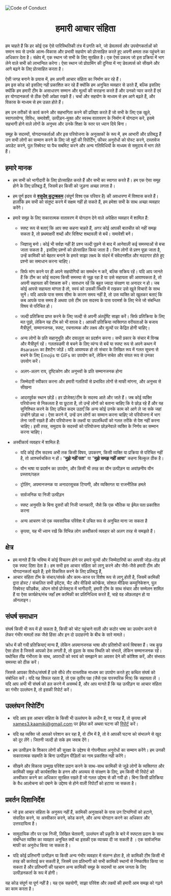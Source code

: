 <!-- 
Copyright (c) 2020 Kaamiki Development Team. All rights reserved.

Licensed under the Apache License, Version 2.0 (the "License");
you may not use this file except in compliance with the License.
You may obtain a copy of the License at

    http://www.apache.org/licenses/LICENSE-2.0

Unless required by applicable law or agreed to in writing, software
distributed under the License is distributed on an "AS IS" BASIS,
WITHOUT WARRANTIES OR CONDITIONS OF ANY KIND, either express or implied.
See the License for the specific language governing permissions and
limitations under the License.

Author(s):
    kwattorama <61426179+kwattorama@users.noreply.github.com>
    xames3 <44119552+xames3@users.noreply.github.com>
    
-->

<!-- markdownlint-disable MD033 MD041 -->
![Code of Conduct](https://github.com/xames3/kaamiki/blob/assets/elements/img/code-of-conduct-banner.png?raw=true)
<h1><p align="center">हमारी आचार संहिता</p></h1>

हम चाहते हैं कि हर कोई एक ऐसे पारिस्थितिकी तंत्र में प्रगति करे, जो डेवलपर्स और उपयोगकर्ताओं को समान रूप से उनके आत्म-विकास और प्रभावी सहयोग को प्रोत्साहित करते हुए अपनी क्षमता तक पहुंचने का अधिकार देता है। संक्षेप में, एक स्थान जो सभी के लिए सुरक्षित है। एक ऐसा प्रकल्प जो इस प्रक्रिया में भाग लेने वाले सभी को लाभान्वित करेगा। ऐसा स्थान जो प्रोग्रामिंग की दुनिया में नए डेवलपर्स को सीखने और आगे बढ़ने के लिए प्रोत्साहित करता है।

ऐसी जगह बनाने के प्रयास में, हम अपनी आचार संहिता का निर्माण कर रहे हैं।<br>हम इस कोड को इसलिए नही प्रकाशित कर रहे हैं क्योंकि हम अनुचित व्यवहार से डरते हैं, बल्कि इसलिए क्योंकि हम हमारी टीम के असाधारण सम्मान और मूल्यों की सराहना करते हैं और उनको प्यार करते हैं एवं हर योगदानकर्ता से ठीक ऐसी अपेक्षा रखते हैं। चर्चा और सहयोग के माध्यम से हम आगे बढ़ते हैं, और विकास के माध्यम से हम उन्नत होते हैं।

हम उन तरीकों से कार्य करने और सहभागिता करने की प्रतिज्ञा करते हैं जो सभी के लिए एक खुले, स्वागतयोग्य, विविध, समावेशी, उत्पीड़न-मुक्त और स्वस्थ वातावरण के निर्माण में योगदान करे, इसमे सहभागी होने वाले लोगों के अनुभव और उनके शिक्षा के स्तर पर ध्यान दिये बिना।

समूह  के सदस्यों, योगदानकर्ताओं और इस परियोजना के अनुरक्षकों के रूप में, हम आभारी और प्रतिबद्ध हैं उन सभी लोगों का सम्मान करने के लिए  जो मुद्दों की रिपोर्टिंग, फीचर अनुरोधों को पोस्ट करने, दस्तावेज अपडेट करने, पुल रिक्वेस्ट या पैच सबमिट करने और अन्य गतिविधियों के माध्यम से समुदाय में भाग लेते हैं।

## हमारे मानक

- हम सभी को भागीदारी के लिए प्रोत्साहित करते हैं और सभी का स्वागत करते हैं। हम एक ऐसा समूह  होने के लिए प्रतिबद्ध हैं, जिसमें हर किसी को जुड़ना अच्छा लगता है।

- हम पूर्ण हृदय से **[वसुधैव कुटुम्बकम](https://www.speakingtree.in/blog/vasudhaiva-kutumbakam-meaning)** (संपूर्ण विश्व एक परिवार है) की अवधारणा में विश्वास करते हैं। हालाँकि हम सभी को संतुष्ट करने में सक्षम नहीं हो सकते हैं, हम हमेशा सभी के साथ अच्छा व्यवहार करेंगे।

- हमारे समूह  के लिए सकारात्मक वातावरण में योगदान देने वाले अपेक्षित व्यवहार में शामिल हैं:

  - स्पष्ट रूप से बताएं कि आप क्या कहना चाहते हैं, अगर कोई आपकी बातचीत को नहीं समझ सकता है, तो प्रथमाक्षरी शब्दों और विशिष्ट शब्दावली से बचें। समावेशी बनें।

  - जिज्ञासु बनो। कोई भी सर्वज्ञ नहीं है! प्रश्न जल्दी पूछने से बाद में आनेवाली कई समस्याओं से बचा जाता सकता है , इसलिए प्रश्नों को प्रोत्साहित किया जाता है। जिन लोगों से प्रश्न पूछा जाता है, उन्हें कामिकी को बेहतर बनाने के हमारे साझा लक्ष्य के संदर्भ में संवेदनशील और मददगार होते हुए प्रश्नो का समाधान करना चाहिए।

  - सिर्फ मांग करने पर ही अपने सहयोगियों का समर्थन न करें, बल्कि सक्रिय रहें। यदि आप जानते हैं कि टीम का कोई सदस्य किसी समस्या से जूझ रहा है या उसे सहायता की आवश्यकता है, तो अपनी सहायता की पेशकश करें। सावधान रहें कि बहुत ज्यादा संरक्षण या अनादर न हो। जब कोई आपसे सहायता मांगता है तो, स्वयं को उसकी स्थिति में रखकर उसे खुले विचारों के साथ सुनें। यदि आपके पास समय सीमा के कारण समय नहीं है, तो उस व्यक्ति को खुलकर बताएं कि कब आपके पास समय है अथवा उसे टीम उस सदस्य के पास परामर्श के लिए भेजे जो संबन्धित विषय से परिचित हो।
  
  - जल्दी प्रतिक्रिया प्राप्त करने के लिए जल्दी से अपनी अंतर्दृष्टि साझा करें। सिर्फ प्रतिक्रिया के लिए मत पूछो, लेकिन यह टीम को भी वापस दे। आपकी प्रतिक्रिया व्यक्तिगत वरीयताओं के बजाय मैत्रीपूर्ण, सम्मानजनक, स्पष्ट, रचनात्मक और लक्ष्य और मूल्यों पर केंद्रित होनी चाहिए।

  - अन्य लोगों के प्रति सहानुभूति और दयालूता का प्रदर्शन करना। सभी प्रकार के संचार में विनम्र और मैत्रीपूर्ण रहें। गलतफहमी से बचने के लिए व्यंग्य से बचें या स्पष्ट रूप से अपने कथन में #sarasm का हैशटैग जोड़ें। यदि आवश्यक हो तो संचार के लिखित रूप में गलत सूचना से बचने के लिए Emojis या GIFs का उपयोग करें, लेकिन सचेत और संयत रूप से उनका उपयोग करें।

  - अलग-अलग राय, दृष्टिकोण और अनुभवों के प्रति सम्मानजनक होना

  - जिम्मेदारी स्वीकार करना और हमारी गलतियों से प्रभावित लोगों से माफी मांगना, और अनुभव से सीखना

  - आदरपूर्वक स्थान छोड़ें। हर प्रोजेक्ट/टीम के सदस्य आते और जाते हैं। जब कोई व्यक्ति परियोजना से निकलता है या छूटता है, तो उन्हें लोगों को बताना चाहिए कि वे छोड़ रहे हैं और यह सुनिश्चित करने के लिए उचित कदम उठाएँ कि अन्य कोई उनके काम को आगे ले जा सके जहां उन्होंने छोड़ा था। ऐसा करने में, उन्हें उन लोगों का सम्मान करना चाहिए जो परियोजना में भाग लेना जारी रखते हैं और परियोजना के लक्ष्यों या उपलब्धियों को गलत तरीके से पेश नहीं करना चाहिए। इसी तरह, समुदाय के सदस्यों को परियोजना छोड़नेवाले व्यक्ति के निर्णय का सम्मान करना चाहिए।

- अस्वीकार्य व्यवहार में शामिल हैं:

  - यदि कोई टीम सदस्य अभी तक किसी विषय, उपकरण, किसी व्यक्ति या प्रक्रिया से परिचित नहीं है, तो आश्चर्यचकित न हों। "**मुझे नहीं पता**" या "**मुझे समझ नहीं आया**" कहना बिल्कुल ठीक है।

  - यौन भाषा या प्रदर्शन का उपयोग, और किसी भी तरह का यौन उत्पीड़न या अवांछनीय यौन प्रस्ताव/पहल

  - ट्रोलिंग, अपमानजनक या अनादरसूचक टिप्पणी, और व्यक्तिगत या राजनीतिक हमले

  - सार्वजनिक या निजी उत्पीड़न

  - स्पष्ट अनुमति के बिना दूसरों की निजी जानकारी, जैसे कि एक भौतिक या ईमेल पता प्रकाशित करना

  - अन्य आचरण जो एक व्यवसायिक परिवेश  में उचित रूप से अनुचित माना जा सकता है

  - कृपया, यह भी ध्यान रखें कि विभिन्न लोग अस्वीकार्य व्यवहार को अलग तरह से समझते हैं।

## क्षेत्र

- हम मानते हैं कि भविष्य में कोई विचलन होने पर हमारे मूल्यों और जिम्मेदारियों का आपसी जोड़-तोड़ हमें एक स्पष्ट दिशा देता है। हम सभी इस आचार संहिता को लागू करने और जैसे-जैसे हमारी टीम और योगदानकर्ता बढ़ते हैं;
 इसे विकसित करने के लिए प्रतिबद्ध हैं, 
- आचार संहिता टीम के संचार/संपर्क और काम-काज पर विशेष रूप से लागू होती है, जिसमें कामिकी द्वारा होस्ट / संचालित सभी इवेंट्स, चैट और वीडियो कॉन्फ्रेंस, सोशल मीडिया कम्युनिकेशन, पुल रिक्वेस्ट फीडबैक, ओपन सोर्स प्रोजेक्ट्स में भागीदारी, हमारी टीम के साथ संचार और सम्मेलन शामिल हैं या ऐसा कार्यक्षेत्र/मंच  जहाँ हम कामिकी का प्रतिनिधित्व करते हैं, चाहे वह ऑफ़लाइन हो या ऑनलाइन।

## संघर्ष समाधान

संघर्ष किसी भी रूप में हो सकता है, किसी को चोट पहुंचाने वाली और कठोर भाषा का उपयोग करने से लेकर गंभीर मामलों तक जैसे हिंसा और इन दो उदाहरणो के बीच के सारे मामले।

क्रोध में की गयी प्रतिक्रियाएं मान्य हैं, लेकिन अपमानजनक भाषा और प्रतिशोधी कार्य विषाक्त हैं। जब कुछ ऐसा होता है जिससे आपको ठेस लगती है, तो दृढ़ता के साथ स्थिति को संभालें, लेकिन सम्मानजनक रहें। यथोचित तीव्र  गंभीरता के साथ, अपराधी को स्वयं को समझाने का अवसर देने की कोशिश करें, और संभवतः समस्या को ठीक करें।

जिससे आपका विरोध/संघर्ष हैं उसे सीधे तौर वास्तविक माध्यम का उपयोग करते हुए कथित संघर्ष को संबोधित करें। यदि यह विफल रहता है, तो एक तृतीय पक्ष (जैसे एक पारस्परिक मित्र) कि सहायता लें । यदि आप अभी भी संघर्ष को हल करने में असमर्थ हैं, और आप मानते हैं कि यह उत्पीड़न या आचार संहिता का गंभीर उल्लंघन है, तो इसकी रिपोर्ट करें।

## उल्लंघन रिपोर्टिंग

- यदि आप इस आचार संहिता के किसी भी उल्लंघन के अधीन हैं, या गवाह हैं, तो कृपया हमें  <xames3.kaamiki@gmail.com> पर ईमेल करें अथवा  घटना की [रिपोर्ट](https://forms.gle/NRTkqQiquet821QT) करें।

- यदि वह व्यक्ति जो आपको परेशान कर रहा है, वो टीम में है, तो वे आपकी घटना को संभालने से खुद को दूर लेंगे। जितनी जल्दी हो सके हम जवाब देंगे।

- हम उत्पीड़न के शिकार लोगों की सुरक्षा के उद्देश्य से गोपनीयता अनुरोधों का सम्मान करेंगे। हम उनकी सकारात्मक सहमति के बिना उत्पीड़न पीड़ितों का नाम प्रकाशित नही करेंगे।

- सीखने और विकास उन्मुख परिवेश प्रदान करने के साथ-साथ कामिकी से जुड़े लोगों के व्यक्तिगत और कामिकी समुह की कार्यशाक्ति के हनन और अपव्यय से संरक्षण के लिए, हम किसी भी रिपोर्ट को अस्वीकार करने का अधिकार सुरक्षित रखते हैं जो गलत उद्देश्य से की गयी हो। बिना किसी प्रतिक्रिया के वैध आलोचना को दबाने के उद्देश्य से होने वाली रिपोर्टों को हटाया जा सकता है।

## प्रवर्तन दिशानिर्देश

- जो इस आचार संहिता के अनुरूप नहीं हैं, कामिकी अनुरक्षकों के पास उन टिप्पणियों को हटाने, संपादित करने, या अस्वीकार करने, कोड करने, और अन्य योगदान करने का अधिकार और उत्तरदायित्व है।

- सामुदायिक तौर पर एक निजी, लिखित चेतावनी, उल्लंघन की प्रकृति के बारे में स्पष्टता प्रदान के साथ संबन्धित व्यक्ति का व्यवहार अनुचित क्यों था इसकी एक व्याख्या दी जा सकती है । एक सार्वजनिक माफी का अनुरोध किया जा सकता है।

- यदि कोई प्रतिभागी उत्पीड़न या किसी अन्य गंभीर व्यवहार में संलग्न होता है, तो कामिकी टीम किसी भी तरह की कार्रवाई कर सकती है, जिसमें उस प्रतिभागी को सभी कामिकी स्थानों से निष्काषित किया जा सकता है और प्रतिभागी की पहचान अन्य कामिकी समूह  के सदस्यों या आम जनता के लिए उत्पीड़नकर्ता के रूप में होगी।

यह कोड संपूर्ण या पूर्ण नहीं है। यह एक सहयोगी, साझा परिवेश और लक्ष्यों की हमारी आम समझ को गढ़ने का काम करता है।
